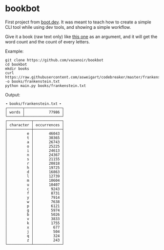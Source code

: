 # bookbot

First project from [boot.dev](https://www.boot.dev/courses/build-bookbot). It was meant to teach how to create a simple CLI tool while using dev tools, and showing a simple workflow.

Give it a book (raw text only) like [this one](https://raw.githubusercontent.com/asweigart/codebreaker/master/frankenstein.txt) as an argument, and it will get the word count and the count of every letters.

Example:
```
git clone https://github.com/vazanoir/bookbot
cd bookbot
mkdir books
curl https://raw.githubusercontent.com/asweigart/codebreaker/master/frankenstein.txt -o books/frankenstein.txt
python main.py books/frankenstein.txt
```

Output:
```
╺ books/frankenstein.txt ╸
┌───────┬─────────────────┐
│ words │           77986 │
└───────┴─────────────────┘
┌───────────┬─────────────┐
│ character │ occurrences │
├───────────┼─────────────┤
│         e │       46043 │
│         t │       30365 │
│         a │       26743 │
│         o │       25225 │
│         i │       24613 │
│         n │       24367 │
│         s │       21155 │
│         r │       20818 │
│         h │       19725 │
│         d │       16863 │
│         l │       12739 │
│         m │       10604 │
│         u │       10407 │
│         c │        9243 │
│         f │        8731 │
│         y │        7914 │
│         w │        7638 │
│         p │        6121 │
│         g │        5974 │
│         b │        5026 │
│         v │        3833 │
│         k │        1755 │
│         x │         677 │
│         j │         504 │
│         q │         324 │
│         z │         243 │
└───────────┴─────────────┘

```
